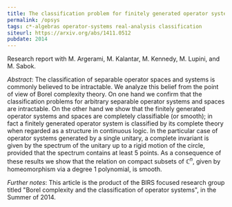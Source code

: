 ```yaml
---
title: The classification problem for finitely generated operator systems and spaces
permalink: /opsys
tags: c*-algebras operator-systems real-analysis classification
siteurl: https://arxiv.org/abs/1411.0512
pubdate: 2014
---
```


Research report with M. Argerami, M. Kalantar, M. Kennedy, M. Lupini, and M. Sabok.<!--more-->

*Abstract*: The classification of separable operator spaces and systems is commonly believed to be intractable. We analyze this belief from the point of view of Borel complexity theory. On one hand we confirm that the classification problems for arbitrary separable operator systems and spaces are intractable. On the other hand we show that the finitely generated operator systems and spaces are completely classifiable (or smooth); in fact a finitely generated operator system is classified by its complete theory when regarded as a structure in continuous logic. In the particular case of operator systems generated by a single unitary, a complete invariant is given by the spectrum of the unitary up to a rigid motion of the circle, provided that the spectrum contains at least 5 points. As a consequence of these results we show that the relation on compact subsets of $\mathbb C^n$, given by homeomorphism via a degree 1 polynomial, is smooth.

*Further notes*: This article is the product of the BIRS focused research group titled "Borel complexity and the classification of operator systems", in the Summer of 2014.
